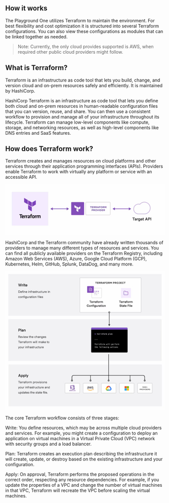 ## How it works

The Playground One utilizes Terraform to maintain the environment. For best flexibility and cost optimization it is structured into several Terraform configurations. You can also view these configurations as modules that can be linked together as needed.

> Note: Currently, the only cloud provides supported is AWS, when required other public cloud providers might follow.

## What is Terraform?

Terraform is an infrastructure as code tool that lets you build, change, and version cloud and on-prem resources safely and efficiently. It is maintained by HashiCorp.

HashiCorp Terraform is an infrastructure as code tool that lets you define both cloud and on-prem resources in human-readable configuration files that you can version, reuse, and share. You can then use a consistent workflow to provision and manage all of your infrastructure throughout its lifecycle. Terraform can manage low-level components like compute, storage, and networking resources, as well as high-level components like DNS entries and SaaS features.

## How does Terraform work?

Terraform creates and manages resources on cloud platforms and other services through their application programming interfaces (APIs). Providers enable Terraform to work with virtually any platform or service with an accessible API.

![alt text](images/terraform-cloud-api.png "Terraform creates and manages cloud platforms and services through their APIs")

HashiCorp and the Terraform community have already written thousands of providers to manage many different types of resources and services. You can find all publicly available providers on the Terraform Registry, including Amazon Web Services (AWS), Azure, Google Cloud Platform (GCP), Kubernetes, Helm, GitHub, Splunk, DataDog, and many more.

![alt text](images/terraform-core-workflow.png "Terraform core workflow")

The core Terraform workflow consists of three stages:

Write: You define resources, which may be across multiple cloud providers and services. For example, you might create a configuration to deploy an application on virtual machines in a Virtual Private Cloud (VPC) network with security groups and a load balancer.

Plan: Terraform creates an execution plan describing the infrastructure it will create, update, or destroy based on the existing infrastructure and your configuration.

Apply: On approval, Terraform performs the proposed operations in the correct order, respecting any resource dependencies. For example, if you update the properties of a VPC and change the number of virtual machines in that VPC, Terraform will recreate the VPC before scaling the virtual machines.
